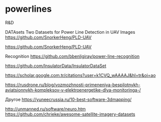 # powerlines
R&amp;D

DATAsets Two Datasets for Power Line Detection in UAV Images
https://github.com/SnorkerHeng/PLD-UAV

https://github.com/SnorkerHeng/PLD-UAV

Recognition 
https://github.com/bbenligiray/power-line-recognition

https://github.com/InsulatorData/InsulatorDataSet

https://scholar.google.com.tr/citations?user=k1CVQ_wAAAAJ&hl=tr&oi=ao


https://rusdrone.ru/blog/vozmozhnosti-primeneniya-bespilotnykh-aviatsionnykh-kompleksov-v-elektroenergetike-dlya-monitoringa-/



Другое
https://yuneecrussia.ru/10-best-software-3dmapping/

http://unmanned.ru/software/neuro.htm
https://github.com/chrieke/awesome-satellite-imagery-datasets
